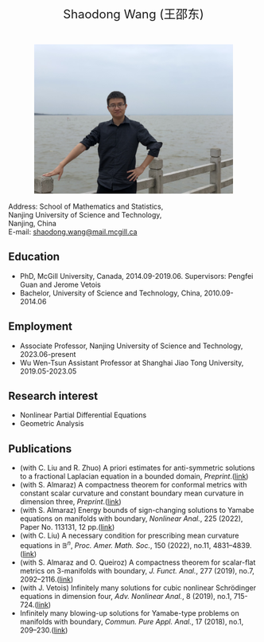   <br>
   
<p align="center"> 
<font size="5">Shaodong Wang (王邵东)</font><br />
</p>
 
  <br>
  
<p align="center"> 
<img width="400" height="300" src="IMG_2397.jpg"/>
</p>

Address:	School of Mathematics and Statistics,  
Nanjing University of Science and Technology,  
Nanjing, China  
E-mail:	shaodong.wang@mail.mcgill.ca

## Education
- PhD, McGill University, Canada, 2014.09-2019.06. Supervisors: Pengfei Guan and Jerome Vetois
- Bachelor, University of Science and Technology, China, 2010.09-2014.06

## Employment

- Associate Professor, Nanjing University of Science and Technology, 2023.06-present
- Wu Wen-Tsun Assistant Professor at Shanghai Jiao Tong University, 2019.05-2023.05

## Research interest

- Nonlinear Partial Differential Equations
- Geometric Analysis

## Publications

- (with C. Liu and R. Zhuo) A priori estimates for anti-symmetric solutions to a fractional Laplacian equation in a bounded domain, _Preprint_.([link](https://arxiv.org/pdf/2308.02245.pdf))
- (with S. Almaraz) A compactness theorem for conformal metrics with constant scalar curvature and constant boundary mean curvature in dimension three, _Preprint_.([link](https://arxiv.org/pdf/2306.07088.pdf))
- (with S. Almaraz) Energy bounds of sign-changing solutions to Yamabe equations on manifolds with boundary, _Nonlinear Anal._, 225 (2022), Paper No. 113131, 12 pp.([link](https://arxiv.org/pdf/2205.06588.pdf))
- (with C. Liu) A necessary condition for prescribing mean curvature equations in $\mathbb{B}^n$, _Proc. Amer. Math. Soc._, 150 (2022), no.11, 4831–4839.([link](https://www.ams.org/journals/proc/2022-150-11/S0002-9939-2022-16023-7/S0002-9939-2022-16023-7.pdf))
- (with S. Almaraz and O. Queiroz) A compactness theorem for scalar-flat metrics on 3-manifolds with boundary, _J. Funct. Anal._, 277 (2019), no.7, 2092–2116.([link](https://www.sciencedirect.com/science/article/pii/S0022123619300035?via%3Dihub))
- (with J. Vetois) Infinitely many solutions for cubic nonlinear Schrödinger equations in dimension four, _Adv. Nonlinear Anal._, 8 (2019), no.1, 715-724.([link](https://www.degruyter.com/document/doi/10.1515/anona-2017-0085/html))
- Infinitely many blowing-up solutions for Yamabe-type problems on manifolds with boundary, _Commun. Pure Appl. Anal._, 17 (2018), no.1, 209–230.([link](https://www.aimsciences.org/article/doi/10.3934/cpaa.2018013))

 <br>
